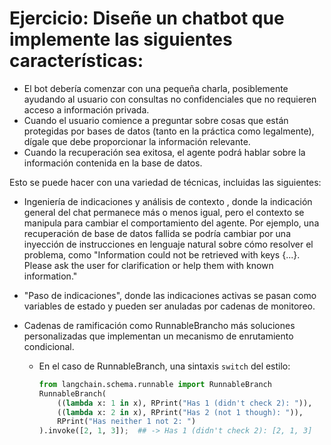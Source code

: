 # Ejercicio: Diseñe un chatbot que implemente las siguientes características:

- El bot debería comenzar con una pequeña charla, posiblemente ayudando al usuario con consultas no confidenciales que no requieren acceso a información privada.
- Cuando el usuario comience a preguntar sobre cosas que están protegidas por bases de datos (tanto en la práctica como legalmente), dígale que debe proporcionar la información relevante.
- Cuando la recuperación sea exitosa, el agente podrá hablar sobre la información contenida en la base de datos.

Esto se puede hacer con una variedad de técnicas, incluidas las siguientes:

- Ingeniería de indicaciones y análisis de contexto , donde la indicación general del chat permanece más o menos igual, pero el contexto se manipula para cambiar el comportamiento del agente. Por ejemplo, una recuperación de base de datos fallida se podría cambiar por una inyección de instrucciones en lenguaje natural sobre cómo resolver el problema, como "Information could not be retrieved with keys {...}. Please ask the user for clarification or help them with known information."

- "Paso de indicaciones", donde las indicaciones activas se pasan como variables de estado y pueden ser anuladas por cadenas de monitoreo.

 
- Cadenas de ramificación como RunnableBrancho más soluciones personalizadas que implementan un mecanismo de enrutamiento condicional.
  - En el caso de RunnableBranch, una sintaxis `switch` del estilo:
    ```python
    from langchain.schema.runnable import RunnableBranch
    RunnableBranch(
        ((lambda x: 1 in x), RPrint("Has 1 (didn't check 2): ")),
        ((lambda x: 2 in x), RPrint("Has 2 (not 1 though): ")),
        RPrint("Has neither 1 not 2: ")
    ).invoke([2, 1, 3]);  ## -> Has 1 (didn't check 2): [2, 1, 3]